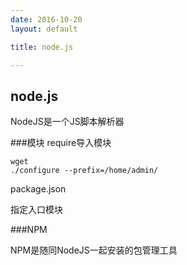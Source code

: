 ```yaml
---
date: 2016-10-20
layout: default

title: node.js

---
```


## node.js

NodeJS是一个JS脚本解析器

###模块
require导入模块 

	wget 
	./configure --prefix=/home/admin/

package.json

指定入口模块

###NPM

NPM是随同NodeJS一起安装的包管理工具






    


